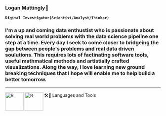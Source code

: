 ### Logan Mattingly🌌

**`Digital Investigator(Scientist/Analyst/Thinker)`**

### I'm a up and coming data enthustist who is passionate about solving real world problems with the data science pipeline one step at a time. Every day I seek to come closer to bridgeing the gap between people's problems and real data driven soulutions. This requires lots of factinating software tools, useful mathmatical methods and artistially crafted visualizations. Along the way, I love learning new ground breaking techniques that I hope will enable me to help build a better tomorrow.

<hr>
🛠📗 Languages and Tools

<img align="left" alt="R" width="60px" src="https://cdn.jsdelivr.net/gh/devicons/devicon/icons/rstudio/rstudio-original.svg" style="max-height:8%;">
<img align="left" alt="R" width="60px" src="https://cdn.jsdelivr.net/gh/devicons/devicon/icons/rstudio/rstudio-original.svg" style="max-height:8%;">

